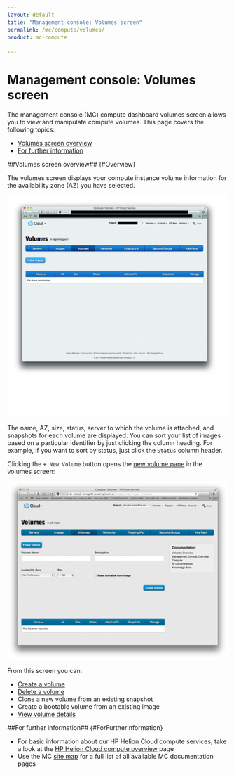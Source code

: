 ```yaml
---
layout: default
title: "Management console: Volumes screen"
permalink: /mc/compute/volumes/
product: mc-compute

---
```

# Management console: Volumes screen

The management console (MC) compute dashboard volumes screen allows you to view and manipulate compute volumes.  This page covers the following topics:

* [Volumes screen overview](#Overview)
* [For further information](#ForFurtherInformation)

##Volumes screen overview## {#Overview}

The volumes screen displays your compute instance volume information for the availability zone (AZ) you have selected.

<img src="media/volumes-main.jpg" width="580" alt="" />

The name, AZ, size, status, server to which the volume is attached, and snapshots for each volume are displayed.  You can sort your list of images based on a particular identifier by just clicking the column heading.  For example, if you want to sort by status, just click the `Status` column header.

Clicking the `+ New Volume` button opens the [new volume pane](/mc/compute/volumes/manage#Creating/) in the volumes screen:

<img src="media/volumes-create-pane.png" width="580" alt="" />

From this screen you can:

* [Create a volume](/mc/compute/volumes/manage#Creating/)
* [Delete a volume](/mc/compute/volumes/manage#Deleting/)
* Clone a new volume from an existing snapshot
* Create a bootable volume from an existing image
* [View volume details](/mc/compute/volumes/manage#Viewing/)


##For further information## {#ForFurtherInformation}

* For basic information about our HP Helion Cloud compute services, take a look at the [HP Helion Cloud compute overview](/compute/) page
* Use the MC [site map](/mc/sitemap) for a full list of all available MC documentation pages
